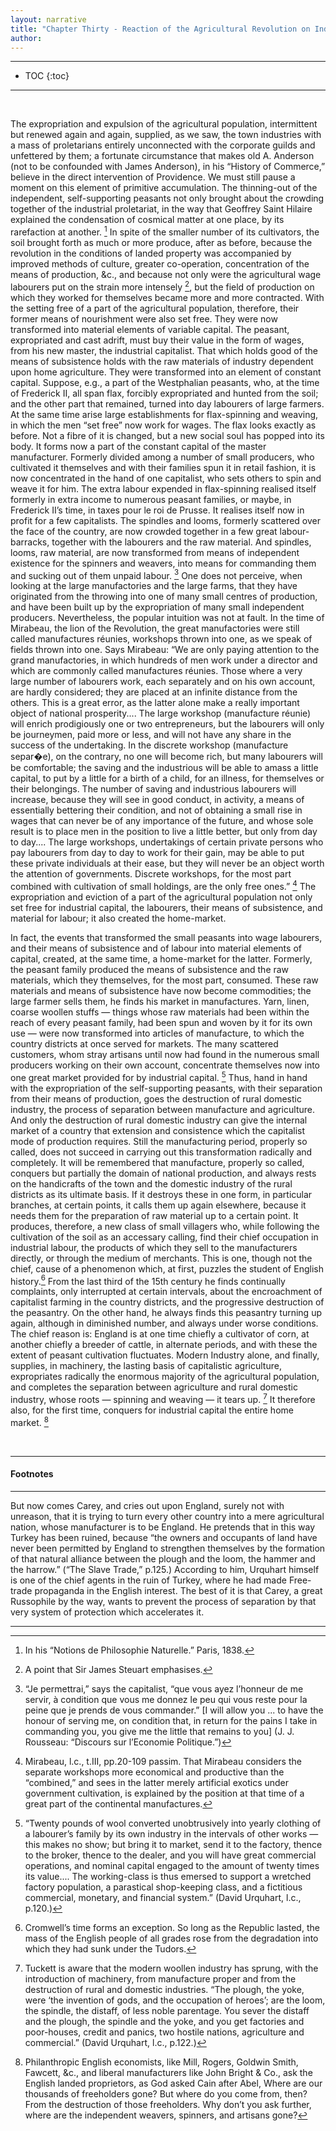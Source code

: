 ```yaml
---
layout: narrative
title: "Chapter Thirty - Reaction of the Agricultural Revolution on Industry. Creation of the Home-Market for Industrial Capital"
author:
---
```

* * *
- TOC
{:toc}


* * *

&#160;



The expropriation and expulsion of the agricultural
population, intermittent but renewed again and again, supplied, as we saw,
the town industries with a mass of proletarians entirely unconnected with
the corporate guilds and unfettered by them; a fortunate circumstance that
makes old A. Anderson (not to be confounded with James Anderson), in his
 &#8220;History of Commerce,&#8221; believe in the direct intervention of Providence.
We must still pause a moment on this element of primitive accumulation.
The thinning-out of the independent, self-supporting peasants not only
brought about the crowding together of the industrial proletariat, in the
way that Geoffrey Saint Hilaire explained the condensation of cosmical
matter at one place, by its rarefaction at another. [^1]
In spite of the smaller number of its cultivators, the soil brought forth
as much or more produce, after as before, because the revolution in the
conditions of landed property was accompanied by improved methods of culture,
greater co-operation, concentration of the means of production, &amp;c.,
and because not only were the agricultural wage labourers put on the strain
more intensely [^2], but the field of production on which
they worked for themselves became more and more contracted. With the setting
free of a part of the agricultural population, therefore, their former
means of nourishment were also set free. They were now transformed into
material elements of variable capital. The peasant, expropriated and cast
adrift, must buy their value in the form of wages, from his new master,
the industrial capitalist. That which holds good of the means of subsistence
holds with the raw materials of industry dependent upon home agriculture.
They were transformed into an element of constant capital. Suppose, e.g.,
a part of the Westphalian peasants, who, at the time of Frederick II, all
span flax, forcibly expropriated and hunted from the soil; and the other
part that remained, turned into day labourers of large farmers. At the same
time arise large establishments for flax-spinning and weaving, in which
the men &#8220;set free&#8221; now work for wages. The flax looks exactly as before.
Not a fibre of it is changed, but a new social soul has popped into its
body. It forms now a part of the constant capital of the master manufacturer.
Formerly divided among a number of small producers, who cultivated it themselves
and with their families spun it in retail fashion, it is now concentrated
in the hand of one capitalist, who sets others to spin and weave it for
him. The extra labour expended in flax-spinning realised itself formerly
in extra income to numerous peasant families, or maybe, in Frederick II&#8217;s
time, in taxes pour le roi de Prusse. It realises itself now in profit
for a few capitalists. The spindles and looms, formerly scattered over
the face of the country, are now crowded together in a few great labour-barracks,
together with the labourers and the raw material. And spindles, looms, raw
material, are now transformed from means of independent existence for the
spinners and weavers, into means for commanding them and sucking out of
them unpaid labour. [^3] One does not perceive, when looking
at the large manufactories and the large farms, that they have originated
from the throwing into one of many small centres of production, and have
been built up by the expropriation of many small independent producers.
Nevertheless, the popular intuition was not at fault. In the time of Mirabeau,
the lion of the Revolution, the great manufactories were still called manufactures
r&eacute;unies, workshops thrown into one, as we speak of fields thrown into one.
Says Mirabeau:
 &#8220;We are only paying attention to the grand manufactories,
in which hundreds of men work under a director and which are commonly called
manufactures r&eacute;unies. Those where a very large number of
labourers work, each separately and on his own account, are hardly considered;
they are placed at an infinite distance from the others. This is a great
error, as the latter alone make a really important object of national prosperity....
The large workshop (manufacture r&eacute;unie) will enrich prodigiously
one or two entrepreneurs, but the labourers will only be journeymen, paid
more or less, and will not have any share in the success of the undertaking.
In the discrete workshop (manufacture separ�e), on the contrary, no one
will become rich, but many labourers will be comfortable; the saving and
the industrious will be able to amass a little capital, to put by a little
for a birth of a child, for an illness, for themselves or their belongings.
The number of saving and industrious labourers will increase, because they
will see in good conduct, in activity, a means of essentially bettering
their condition, and not of obtaining a small rise in wages that can never
be of any importance of the future, and whose sole result is to place men
in the position to live a little better, but only from day to day.... The
large workshops, undertakings of certain private persons who pay labourers
from day to day to work for their gain, may be able to put these private
individuals at their ease, but they will never be an object worth the attention
of governments. Discrete workshops, for the most part combined with cultivation
of small holdings, are the only free ones.&#8221; [^4] The expropriation
and eviction of a part of the agricultural population not only set free
for industrial capital, the labourers, their means of subsistence, and material
for labour; it also created the home-market.

In fact, the events that transformed the small peasants into wage labourers,
and their means of subsistence and of labour into material elements of capital,
created, at the same time, a home-market for the latter. Formerly, the
peasant family produced the means of subsistence and the raw materials,
which they themselves, for the most part, consumed. These raw materials
and means of subsistence have now become commodities; the large farmer
sells them, he finds his market in manufactures. Yarn, linen, coarse woollen
stuffs &#8212; things whose raw materials had been within the reach of every
peasant family, had been spun and woven by it for its own use &#8212; were now
transformed into articles of manufacture, to which the country districts
at once served for markets. The many scattered customers, whom stray artisans
until now had found in the numerous small producers working on their own
account, concentrate themselves now into one great market provided for
by industrial capital. [^5] Thus, hand in hand with the
expropriation of the self-supporting peasants, with their separation from
their means of production, goes the destruction of rural domestic industry,
the process of separation between manufacture and agriculture. And only
the destruction of rural domestic industry can give the internal market
of a country that extension and consistence which the capitalist mode of
production requires. Still the manufacturing period, properly so called,
does not succeed in carrying out this transformation radically and completely.
It will be remembered that manufacture, properly so called, conquers but
partially the domain of national production, and always rests on the handicrafts
of the town and the domestic industry of the rural districts as its ultimate
basis. If it destroys these in one form, in particular branches, at certain
points, it calls them up again elsewhere, because it needs them for the
preparation of raw material up to a certain point. It produces, therefore,
a new class of small villagers who, while following the cultivation of
the soil as an accessary calling, find their chief occupation in industrial
labour, the products of which they sell to the manufacturers directly, or
through the medium of merchants. This is one, though not the chief, cause
of a phenomenon which, at first, puzzles the student of English history.[^6]
From the last third of the 15th century he finds continually complaints,
only interrupted at certain intervals, about the encroachment of capitalist
farming in the country districts, and the progressive destruction of the
peasantry. On the other hand, he always finds this peasantry turning up
again, although in diminished number, and always under worse conditions.
The chief reason is: England is at one time chiefly a cultivator of corn,
at another chiefly a breeder of cattle, in alternate periods, and with these
the extent of peasant cultivation fluctuates. Modern Industry alone, and
finally, supplies, in machinery, the lasting basis of capitalistic
agriculture, expropriates radically the enormous majority of the agricultural
population, and completes the separation between agriculture and rural
domestic industry, whose roots &#8212; spinning and weaving &#8212; it tears up.
[^7] It therefore also, for the first time, conquers for
industrial capital the entire home market. [^8]

&nbsp;




* * *

#### Footnotes

* * *

[^1]: In his &#8220;Notions de Philosophie Naturelle.&#8221;
Paris, 1838.

[^2]: A point that Sir James Steuart emphasises.

[^3]: &#8220;Je permettrai,&#8221; says the capitalist, &#8220;que vous ayez l&#8217;honneur de me servir, &agrave; condition que vous me donnez le peu qui vous reste pour la peine que je prends de vous commander.&#8221; [I will allow you ... to have the honour of serving me, on condition that, in return for the pains I take in commanding you, you give me the little that remains to you] (J. J. Rousseau: &#8220;Discours sur l&#8217;Economie Politique.&#8221;)

[^4]: Mirabeau, l.c., t.III, pp.20-109 passim.
That Mirabeau considers the separate workshops more economical and productive
than the &#8220;combined,&#8221; and sees in the latter merely artificial exotics under
government cultivation, is explained by the position at that time of a
great part of the continental manufactures.

[^5]: &#8220;Twenty pounds of wool converted unobtrusively into yearly clothing of a labourer&#8217;s family by its own industry in the intervals
of other works &#8212; this makes no show; but bring it to market, send it to
the factory, thence to the broker, thence to the dealer, and you will have
great commercial operations, and nominal capital engaged to the amount
of twenty times its value.... The working-class is thus emersed to support
a wretched factory population, a parastical shop-keeping class, and a fictitious
commercial, monetary, and financial system.&#8221; (David Urquhart, l.c., p.120.)

[^6]: Cromwell&#8217;s time forms an exception.
So long as the Republic lasted, the mass of the English people of all grades
rose from the degradation into which they had sunk under the Tudors.

[^7]: Tuckett is aware that the modern woollen
industry has sprung, with the introduction of machinery, from manufacture
proper and from the destruction of rural and domestic industries.
 &#8220;The plough, the yoke, were &#8216;the invention of gods, and the occupation
of heroes&#8217;; are the loom, the spindle, the distaff, of less noble parentage.
You sever the distaff and the plough, the spindle and the yoke, and you
get factories and poor-houses, credit and panics, two hostile nations,
agriculture and commercial.&#8221; (David Urquhart, l.c., p.122.)

But now comes Carey, and cries out upon England, surely not with unreason,
that it is trying to turn every other country into a mere agricultural
nation, whose manufacturer is to be England. He pretends that in this way
Turkey has been ruined, because &#8220;the owners and occupants of land have
never been permitted by England to strengthen themselves by the formation
of that natural alliance between the plough and the loom, the hammer and
the harrow.&#8221; (&#8220;The Slave Trade,&#8221; p.125.) According to him, Urquhart himself
is one of the chief agents in the ruin of Turkey, where he had made Free-trade
propaganda in the English interest. The best of it is that Carey, a great
Russophile by the way, wants to prevent the process of separation by that
very system of protection which accelerates it.

[^8]: Philanthropic English economists, like Mill,
Rogers, Goldwin Smith, Fawcett, &amp;c., and liberal manufacturers like
John Bright &amp; Co., ask the English landed proprietors, as God asked
Cain after Abel, Where are our thousands of freeholders gone? But where
do you come from, then? From the destruction of those freeholders.
Why don&#8217;t you ask further, where are the independent weavers, spinners,
and artisans gone?

* * *

